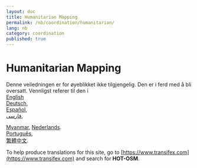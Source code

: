 ```yaml
---
layout: doc
title: Humanitarian Mapping
permalink: /nb/coordination/humanitarian/
lang: nb
category: coordination
published: true
---
```


Humanitarian Mapping
=============================  

Denne veiledningen er for øyeblikket ikke tilgjengelig. Den er i ferd med å bli oversatt. Vennligst referer til den i  
[English](/en/coordination/humanitarian/)    <!--    
[Bahasa Indonesia](/id/coordination/humanitarian/),  
[Catalan](/ca/coordination/humanitarian/)
[Czech](/cs/coordination/humanitarian/),-->   
[Deutsch](/de/coordination/humanitarian/),  
[Español](/es/coordination/humanitarian/),  
[فارسی](/fa/coordination/humanitarian/),  
<!--[Français](/fr/coordination/humanitarian/),  
[Hrvatski](/hr/coordination/humanitarian/),  
[Italiano](/it/coordination/humanitarian/),  
[日本語](/ja/coordination/humanitarian/),-->  
[Myanmar](/my/coordination/humanitarian/),<!--
[Norsk](/nb/coordination/humanitarian/), -->
[Nederlands](/nl_NL/coordination/humanitarian/).  
[Português](/pt/coordination/humanitarian/),  <!--
[Русский](/ru/coordination/humanitarian/),  
[Kiswahili](/sw/coordination/humanitarian/), 
[Slovenian](/sl/coordination/humanitarian/),  
[Shqip](/sq/coordination/humanitarian/),  
[Українська](/uk/coordination/humanitarian/), 
[简体中文](/zh_CN/coordination/humanitarian/).-->  
[繁體中文](/zh_TW/coordination/humanitarian/).

To help produce translations for this site, go to [https://www.transifex.com](https://www.transifex.com) and search for **HOT-OSM**.
